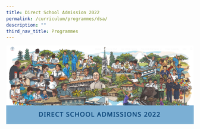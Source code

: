 ```yaml
---
title: Direct School Admission 2022
permalink: /curriculum/programmes/dsa/
description: ""
third_nav_title: Programmes
---
```

<!---Click [**here**](https://sites.google.com/hihs.edu.sg/hihs-dsa/) for Direct School Admission 2022--->

<a href="https://sites.google.com/hihs.edu.sg/hihs-dsa/">
<img src="/images/Curriculum/Direct%20school%20admission%202022.png">